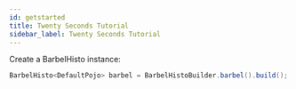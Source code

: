 ```yaml
---
id: getstarted
title: Twenty Seconds Tutorial
sidebar_label: Twenty Seconds Tutorial
---
```


Create a BarbelHisto instance:

```java
BarbelHisto<DefaultPojo> barbel = BarbelHistoBuilder.barbel().build();
```
